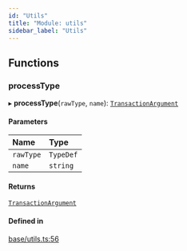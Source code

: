 ```yaml
---
id: "Utils"
title: "Module: utils"
sidebar_label: "Utils"
---
```


## Functions

### processType

▸ **processType**(`rawType`, `name`): [`TransactionArgument`](../../Types/Types.md#transactionargument)

#### Parameters

| Name | Type |
| :------ | :------ |
| `rawType` | `TypeDef` |
| `name` | `string` |

#### Returns

[`TransactionArgument`](../../Types/Types.md#transactionargument)

#### Defined in

[base/utils.ts:56](https://github.com/PolymeshAssociation/polymesh-sdk/blob/2d3ac2aea/src/base/utils.ts#L56)
